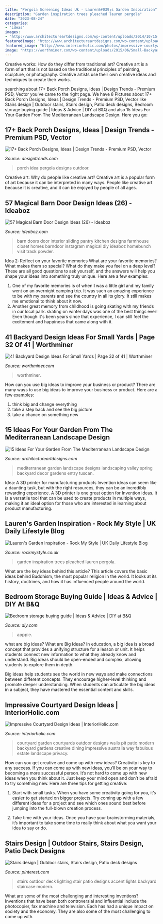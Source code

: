 ```yaml
---
title: "Pergola Screening Ideas Uk - Lauren&#039;s Garden Inspiration"
description: "Garden inspiration trees pleached lauren pergola"
date: "2023-08-24"
categories:
- "ideas"
images:
- "http://www.architectureartdesigns.com/wp-content/uploads/2014/10/15-Ideas-For-Your-Garden-From-The-Mediterranean-Landscape-Design-13-630x840.jpg"
featuredImage: "http://www.architectureartdesigns.com/wp-content/uploads/2014/10/15-Ideas-For-Your-Garden-From-The-Mediterranean-Landscape-Design-13-630x840.jpg"
featured_image: "http://www.interiorholic.com/photos/impressive-courtyard-design-ideas-3.jpg"
image: "https://worthminer.com/wp-content/uploads/2015/06/Small-Backyard-Ideas-32.jpg"
---
```



Creative works: How do they differ from traditional art?
Creative art is a form of art that is not based on the traditional principles of painting, sculpture, or photography. Creative artists use their own creative ideas and techniques to create their works.

	

		
searching about 17+ Back Porch Designs, Ideas | Design Trends - Premium PSD, Vector you've came to the right page. We have 8 Pictures about 17+ Back Porch Designs, Ideas | Design Trends - Premium PSD, Vector like Stairs design | Outdoor stairs, Stairs design, Patio deck designs, Bedroom storage buying guide | Ideas &amp; Advice | DIY at B&amp;Q and also 15 Ideas For Your Garden From The Mediterranean Landscape Design. Here you go:
		
    
## 17+ Back Porch Designs, Ideas | Design Trends - Premium PSD, Vector

<img loading=lazy src="https://images.designtrends.com/wp-content/uploads/2016/08/05175150/Pergola-Back-Porch-Idea.jpg" onerror="this.onerror=null;this.src='https://tse1.mm.bing.net/th?id=OIP.s7XUDZY4ewTGQkBH8b4GkAHaF7&amp;pid=15.1';" alt="17+ Back Porch Designs, Ideas | Design Trends - Premium PSD, Vector">

_Source: designtrends.com_

>porch idea pergola designs outdoor. 

	

Creative art: Why do people like creative art?
Creative art is a popular form of art because it can be interpreted in many ways. People like creative art because it is creative, and it can be enjoyed by people of all ages.

    
## 57 Magical Barn Door Design Ideas (26) - Ideaboz

<img loading=lazy src="https://i0.wp.com/ideaboz.com/wp-content/uploads/2019/01/57-Magical-Barn-Door-Design-Ideas-26.jpg?fit=1200%2C2206&amp;ssl=1" onerror="this.onerror=null;this.src='https://tse2.mm.bing.net/th?id=OIP.lNUJQiuOGd1dASn-zEbM2AHaNn&amp;pid=15.1';" alt="57 Magical Barn Door Design Ideas (26) - Ideaboz">

_Source: ideaboz.com_

>barn doors door interior sliding pantry kitchen designs farmhouse closet homes barndoor instagram magical diy ideaboz homebunch visit track powder. 

	

Idea 2: Reflect on your favorite memories
What are your favorite memories? What makes them so special? What do they make you feel on a deep level? These are all good questions to ask yourself, and the answers will help you shape your ideas into something truly unique. Here are a few examples: 
1. One of my favorite memories is of when I was a little girl and my family went on an overnight camping trip. It was such an amazing experience to be with my parents and see the country in all its glory. It still makes me emotional to think about it now. 
2. Another great memory from childhood is going skating with my friends in our local park. skating on winter days was one of the best things ever! Even though it's been years since that experience, I can still feel the excitement and happiness that came along with it. 

    
## 41 Backyard Design Ideas For Small Yards | Page 32 Of 41 | Worthminer

<img loading=lazy src="https://worthminer.com/wp-content/uploads/2015/06/Small-Backyard-Ideas-32.jpg" onerror="this.onerror=null;this.src='https://tse4.mm.bing.net/th?id=OIP.VHSD7Dk5OKh_nS-iSzE3XAHaKx&amp;pid=15.1';" alt="41 Backyard Design Ideas For Small Yards | Page 32 of 41 | Worthminer">

_Source: worthminer.com_

>worthminer. 

	

How can you use big ideas to improve your business or product?
There are many ways to use big ideas to improve your business or product. Here are a few examples: 
1. think big and change everything
2. take a step back and see the big picture
3. take a chance on something new 

    
## 15 Ideas For Your Garden From The Mediterranean Landscape Design

<img loading=lazy src="http://www.architectureartdesigns.com/wp-content/uploads/2014/10/15-Ideas-For-Your-Garden-From-The-Mediterranean-Landscape-Design-13-630x840.jpg" onerror="this.onerror=null;this.src='https://tse3.mm.bing.net/th?id=OIP.0leKGLxP1tTM7CxBwgseYwHaJ4&amp;pid=15.1';" alt="15 Ideas For Your Garden From The Mediterranean Landscape Design">

_Source: architectureartdesigns.com_

>mediterranean garden landscape designs landscaping valley spring backyard decor gardens entry tuscan. 

	

Idea: A 3D printer for manufacturing products
Invention ideas can seem like a daunting task, but with the right resources, they can be an incredibly rewarding experience. A 3D printer is one great option for Invention ideas. It is a versatile tool that can be used to create products in multiple ways, making it an ideal option for those who are interested in learning about product manufacturing.

    
## Lauren&#039;s Garden Inspiration - Rock My Style | UK Daily Lifestyle Blog

<img loading=lazy src="http://rockmystyle.co.uk/wp-content/gallery/garden-inspiration/pleached.jpg" onerror="this.onerror=null;this.src='https://tse3.mm.bing.net/th?id=OIP.xzj_LYJRp0StIpLh8LfDUQHaK8&amp;pid=15.1';" alt="Lauren&#039;s Garden Inspiration - Rock My Style | UK Daily Lifestyle Blog">

_Source: rockmystyle.co.uk_

>garden inspiration trees pleached lauren pergola. 

	

What are the key ideas behind this article?
This article covers the basic ideas behind Buddhism, the most popular religion in the world. It looks at its history, doctrines, and how it has influenced people around the world.

    
## Bedroom Storage Buying Guide | Ideas &amp; Advice | DIY At B&amp;Q

<img loading=lazy src="https://kingfisher.scene7.com/is/image/Kingfisher/Bedroom_Storage_Intro" onerror="this.onerror=null;this.src='https://tse2.mm.bing.net/th?id=OIP.zNj1MG9VmMuZpt3mFseq4wHaE8&amp;pid=15.1';" alt="Bedroom storage buying guide | Ideas &amp; Advice | DIY at B&amp;Q">

_Source: diy.com_

>apppie. 

	

what are big ideas?
What are Big Ideas?
In education, a big idea is a broad concept that provides a unifying structure for a lesson or unit. It helps students connect new information to what they already know and understand. Big ideas should be open-ended and complex, allowing students to explore them in depth.

Big ideas help students see the world in new ways and make connections between different concepts. They encourage higher-level thinking and promote deeper understanding. When students can articulate the big ideas in a subject, they have mastered the essential content and skills.

    
## Impressive Courtyard Design Ideas | InteriorHolic.com

<img loading=lazy src="http://www.interiorholic.com/photos/impressive-courtyard-design-ideas-3.jpg" onerror="this.onerror=null;this.src='https://tse3.mm.bing.net/th?id=OIP.CmrtJjzPVM2Z5r0nnjxfQQHaFK&amp;pid=15.1';" alt="Impressive Courtyard Design Ideas | InteriorHolic.com">

_Source: interiorholic.com_

>courtyard garden courtyards outdoor designs walls pit patio modern backyard gardens creative dining impressive australia way fabulous estate landscape privacy. 

	

How can you get creative and come up with new ideas?
Creativity is key to any success. If you can come up with new ideas, you’ll be on your way to becoming a more successful person. It’s not hard to come up with new ideas when you think about it. Just keep your mind open and don’t be afraid to try something new. Here are three tips for getting creative:
1. Start with small tasks. When you have some creativity going for you, it’s easier to get started on bigger projects. Try coming up with a few different ideas for a project and see which ones sound best before jumping into the full-blown creation process.

2. Take time with your ideas. Once you have your brainstorming materials, it’s important to take some time to really think about what you want your idea to say or do.

    
## Stairs Design | Outdoor Stairs, Stairs Design, Patio Deck Designs

<img loading=lazy src="https://i.pinimg.com/originals/5d/d8/52/5dd852e4a63f868e2807d892705f6bdd.jpg" onerror="this.onerror=null;this.src='https://tse4.mm.bing.net/th?id=OIP.XV82XjoSbFkjDVXzuS7I_gHaLG&amp;pid=15.1';" alt="Stairs design | Outdoor stairs, Stairs design, Patio deck designs">

_Source: pinterest.com_

>stairs outdoor deck lighting stair patio designs accent lights backyard staircase modern. 

	

What are some of the most challenging and interesting inventions?
Inventions that have been both controversial and influential include the photocopier, fax machine and television. Each has had a unique impact on society and the economy. They are also some of the most challenging to come up with.

